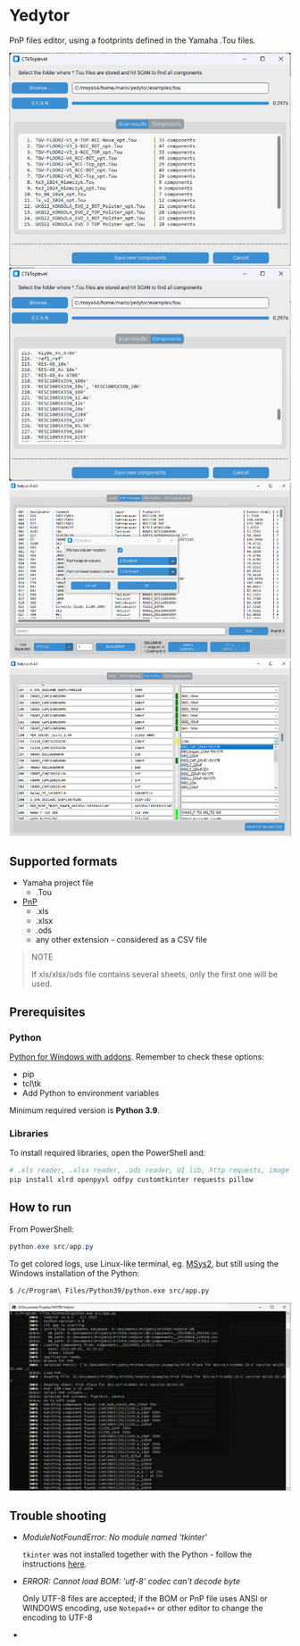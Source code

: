 # Yedytor

PnP files editor, using a footprints defined in the Yamaha .Tou files.

![ss2](doc/sshot2.png)
![ss3](doc/sshot3.png)
![ss4](doc/sshot4.png)
![ss5](doc/sshot5.png)

## Supported formats

* Yamaha project file
  * .Tou
* [PnP](. "Pick And Place")
  * .xls
  * .xlsx
  * .ods
  * any other extension - considered as a CSV file

> NOTE
>
> If xls/xlsx/ods file contains several sheets, only the first one will be used.

## Prerequisites

### Python

[Python for Windows with addons](https://www.python.org/).
Remember to check these options:

* pip
* tcl\tk
* Add Python to environment variables

Minimum required version is **Python 3.9**.

### Libraries

To install required libraries, open the PowerShell and:

```ps1
# .xls reader, .xlsx reader, .ods reader, UI lib, http requests, image formats
pip install xlrd openpyxl odfpy customtkinter requests pillow
```

## How to run

From PowerShell:

```ps1
python.exe src/app.py
```

To get colored logs, use Linux-like terminal, eg. [MSys2](msys2.org/), but still using the Windows installation of the Python:

```sh
$ /c/Program\ Files/Python39/python.exe src/app.py
```

![msys2con](doc/msys2-console.png)

## Trouble shooting

* *ModuleNotFoundError: No module named 'tkinter'*

  `tkinter` was not installed together with the Python -
  follow the instructions [here](https://bobbyhadz.com/blog/python-no-module-named-tkinter).
* *ERROR: Cannot load BOM: 'utf-8' codec can't decode byte*

  Only UTF-8 files are accepted; if the BOM or PnP file uses ANSI or WINDOWS encoding, use `Notepad++` or other editor to change the encoding to UTF-8
*
